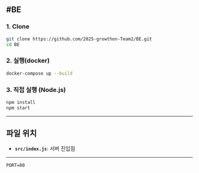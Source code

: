 #BE
---

### 1. Clone

```bash
git clone https://github.com/2025-growthon-Team2/BE.git
cd BE
```

### 2. 실행(docker)

```bash
docker-compose up --build
```


### 3. 직접 실행 (Node.js)

```bash
npm install
npm start
```

---

## 파일 위치

- **`src/index.js`**: 서버 진입점

---

```
PORT=80
```